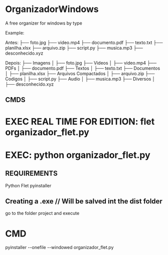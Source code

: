 # OrganizadorWindows
A free organizer for windows by type


Example:

Antes:
├── foto.jpg
├── video.mp4
├── documento.pdf
├── texto.txt
├── planilha.xlsx
├── arquivo.zip
├── script.py
├── musica.mp3
├── desconhecido.xyz

Depois:
├── Imagens
│   ├── foto.jpg
├── Videos
│   ├── video.mp4
├── PDFs
│   ├── documento.pdf
├── Textos
│   ├── texto.txt
├── Documentos
│   ├── planilha.xlsx
├── Arquivos Compactados
│   ├── arquivo.zip
├── Codigos
│   ├── script.py
├── Audio
│   ├── musica.mp3
├── Diversos
│   ├── desconhecido.xyz


## CMDS ##
# EXEC REAL TIME FOR EDITION: flet organizador_flet.py
# EXEC: python organizador_flet.py

## REQUIREMENTS
Python
Flet
pyinstaller

## Creating a .exe // Will be salved int the dist folder
go to the folder project and execute
# CMD
pyinstaller --onefile --windowed organizador_flet.py
